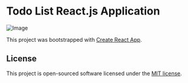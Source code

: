 # Todo List React.js Application
![Image](https://i.ibb.co/N6jzs1q/Capture-Copy.png)


This project was bootstrapped with [Create React App](https://github.com/facebook/create-react-app).

## License

This project is open-sourced software licensed under the [MIT license](https://opensource.org/licenses/MIT).
